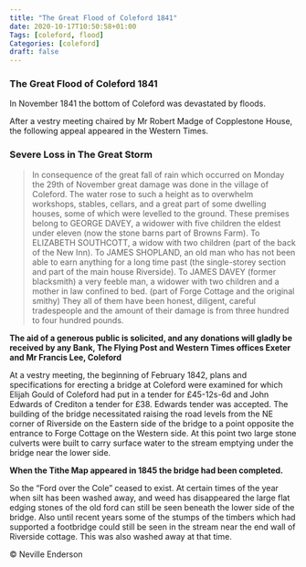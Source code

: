 ```yaml
---
title: "The Great Flood of Coleford 1841"
date: 2020-10-17T10:50:58+01:00
Tags: [coleford, flood]
Categories: [coleford]
draft: false
---
```



### The Great Flood of Coleford 1841

In November 1841 the bottom of Coleford was devastated by floods.

After a vestry meeting chaired by Mr Robert Madge of Copplestone House, the following appeal appeared in the Western Times.

### Severe Loss in The Great Storm

> In consequence of the great fall of rain which occurred on Monday the 29th of November great damage was done in the village of Coleford. The water rose to such a height as to overwhelm workshops, stables, cellars, and a great part of some dwelling houses, some of which were levelled to the ground. These premises belong to GEORGE DAVEY, a widower with five children the eldest under eleven (now the stone barns part of Browns Farm). To ELIZABETH SOUTHCOTT, a widow with two children (part of the back of the New Inn). To JAMES SHOPLAND, an old man who has not been able to earn anything for a long time past (the single-storey section and part of the main house Riverside). To JAMES DAVEY (former blacksmith) a very feeble man, a widower with two children and a mother in law confined to bed. (part of Forge Cottage and the original smithy) They all of them have been honest, diligent, careful tradespeople and the amount of their damage is from three hundred to four hundred pounds.

**The aid of a generous public is solicited, and any donations will gladly be received by any Bank, The Flying Post and Western Times offices Exeter and Mr Francis Lee, Coleford**

At a vestry meeting, the beginning of February 1842, plans and specifications for erecting a bridge at Coleford were examined for which Elijah Gould of Coleford had put in a tender for £45-12s-6d and John Edwards of Crediton a tender for £38. Edwards tender was accepted. The building of the bridge necessitated raising the road levels from the NE corner of Riverside on the Eastern side of the bridge to a point opposite the entrance to Forge Cottage on the Western side. At this point two large stone culverts were built to carry surface water to the stream emptying under the bridge near the lower side.

**When the Tithe Map appeared in 1845 the bridge had been completed.**

So the “Ford over the Cole” ceased to exist. At certain times of the year when silt has been washed away, and weed has disappeared the large flat edging stones of the old ford can still be seen beneath the lower side of the bridge. Also until recent years some of the stumps of the timbers which had supported a footbridge could still be seen in the stream near the end wall of Riverside cottage. This was also washed away at that time.

© Neville Enderson
